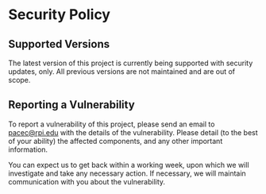 # Security Policy

## Supported Versions

The latest version of this project is currently being supported with security updates, only. All previous versions are not maintained and are out of scope.

## Reporting a Vulnerability

To report a vulnerability of this project, please send an email to pacec@rpi.edu with the details of the vulnerability. 
Please detail (to the best of your ability) the affected components, and any other important information.

You can expect us to get back within a working week, upon which we will investigate and take any necessary action.
If necessary, we will maintain communication with you about the vulnerability.
